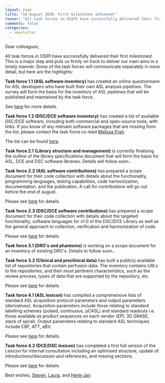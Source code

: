 ```yaml
---
layout: page
title: "14 August 2020: First milestones achieved!"
teaser: "All task forces in OSIPI have successfully delivered their first milestones."
comments: false
categories:
  - newsletter
---
```


Dear colleagues,

All task forces in OSIPI have successfully delivered their first milestones! This is a major step and puts us firmly on track to deliver our main aims in a timely manner. Some of the task forces will communicate separately in more detail, but here are the highlights:

**Task force 1.1 (ASL software inventory)** has created an online questionnaire for ASL developers who have built their own ASL analysis pipelines. The survey will form the basis for the inventory of ASL pipelines that will be published and maintained by the task force. 

See [here](https://docs.google.com/forms/d/e/1FAIpQLSf-4_pBXFA31htMNPZo1kQgcY0EJ5_AWxjyvkkYIQVGUHo6sg/viewform) for more details.

**Task force 1.2 (DSC/DCE software inventory)** has created a list of available DSC/DCE software, including both commercial and open-source tools, with links. If you know of any relevant software packages that are missing from the list, please contact the task force co-lead [Melissa Prah](mailto:mprah@mcw.edu).

The list can be found [here](https://drive.google.com/file/d/14avwqgQv6l0Uw7xExz9P0w-rwwY-e2cA/view). 

**Task force 2.1 (Library structure and management)** is currently finalising the outline of the library specifications document that will form the basis for ASL, DCE and DSC software libraries. Details will follow soon..

**Task force 2.2 (ASL software contributions)** has prepared a scope document for their code collection with details about the functionality, programming languages, testing capabilities, code harmonization, documentation, and the publication. A call for contributions will go out before the end of august. 

Please see [here](https://docs.google.com/document/d/1ioVbJKTfeoIGwCYcq6IsWwl9o_W4wRfeSFHXo6msCQQ/edit#) for details. 

**Task force 2.3 (DSC/DCE software contributions)** has prepared a scope document for their code collection with details about the targeted functionality, software languages for v1.0 of the DSC/DCE Library as well as the general approach to collection, verification and harmonization of code. 

Please see [here](https://docs.google.com/document/d/1SmGhdzUPREHjpGtSEQohmIYz1Fi-XmHm0R8_Qp8xCuI/edit#heading=h.qbn3y9arw2jn) for details. 

**Task force 3.1 (DRO's and phantoms)** is working on a scope document for an inventory of existing DRO's. Details to follow soon..

**Task force 3.2 (Clinical and preclinical data)** has built a publicly available list of repositories that contain perfusion data. The inventory contains URLs to the repositories, and their most pertinent characteristics, such as the review process, types of data that are supported by the repository, etc. 

Please see [here](https://docs.google.com/spreadsheets/d/1CF-Vvii6IUWf-ZUbmDUhgCf2RXAxtw4E4kIGO_HQWKY/edit#gid=1936606832) for details. 

**Task force 4.1 (ASL lexicon)** has compiled a comprehensive lists of standard ASL acquisition protocol parameters and output parameters (derivatives). Acquisition parameters include those relating to standard labelling schemes (pulsed, continuous, pCASL) and standard readouts i.e. those available as product sequences on each vendor (EPI, 3D GRASE, stack of spiral). Output parameters relating to standard ASL techniques include CBF, ATT, aBV. 

Please see [here](https://docs.google.com/document/d/1vj0Tp4yur4dpJntF90yy2bOBUx33FG-w/edit) for details. 

**Task force 4.2 (DCE/DSC lexicon)** has completed a first full version of the Lexicon for internal consultation including an optimised structure, update of introductions/discussion and references, and missing sections. 

Please see [here](https://docs.google.com/document/d/13OwzpbuMDrbCQZaN0p9_kyK8dTWu2VHaaU_wsQAP4C4/edit#heading=h.pto97fttpbsb) for details. 

Best wishes,
<a href="mailto:s.sourbron@sheffield.ac.uk">Steven</a>, <a href="mailto:laura.bell@barrowneuro.org">Laura</a>, and <a href="mailto:henkjanmutsaerts@gmail.com">Henk-Jan</a>
